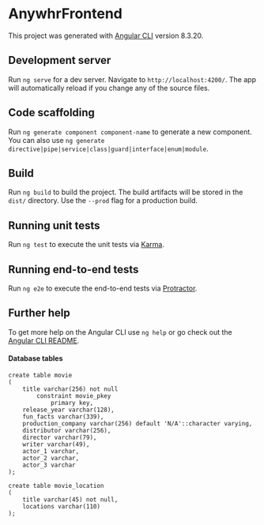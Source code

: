 # AnywhrFrontend

This project was generated with [Angular CLI](https://github.com/angular/angular-cli) version 8.3.20.

## Development server

Run `ng serve` for a dev server. Navigate to `http://localhost:4200/`. The app will automatically reload if you change any of the source files.

## Code scaffolding

Run `ng generate component component-name` to generate a new component. You can also use `ng generate directive|pipe|service|class|guard|interface|enum|module`.

## Build

Run `ng build` to build the project. The build artifacts will be stored in the `dist/` directory. Use the `--prod` flag for a production build.

## Running unit tests

Run `ng test` to execute the unit tests via [Karma](https://karma-runner.github.io).

## Running end-to-end tests

Run `ng e2e` to execute the end-to-end tests via [Protractor](http://www.protractortest.org/).

## Further help

To get more help on the Angular CLI use `ng help` or go check out the [Angular CLI README](https://github.com/angular/angular-cli/blob/master/README.md).



#### Database tables
```
create table movie
(
	title varchar(256) not null
		constraint movie_pkey
			primary key,
	release_year varchar(128),
	fun_facts varchar(339),
	production_company varchar(256) default 'N/A'::character varying,
	distributor varchar(256),
	director varchar(79),
	writer varchar(49),
	actor_1 varchar,
	actor_2 varchar,
	actor_3 varchar
);
```


```
create table movie_location
(
	title varchar(45) not null,
	locations varchar(110)
);

```
